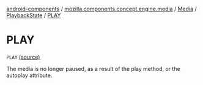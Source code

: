 [android-components](../../../index.md) / [mozilla.components.concept.engine.media](../../index.md) / [Media](../index.md) / [PlaybackState](index.md) / [PLAY](./-p-l-a-y.md)

# PLAY

`PLAY` [(source)](https://github.com/mozilla-mobile/android-components/blob/master/components/concept/engine/src/main/java/mozilla/components/concept/engine/media/Media.kt#L117)

The media is no longer paused, as a result of the play method, or the autoplay attribute.

